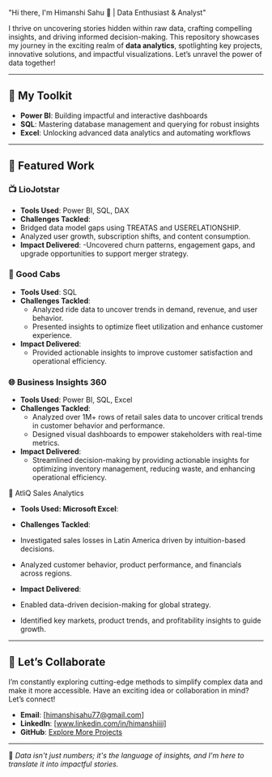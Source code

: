  "Hi there, I'm Himanshi Sahu 👋 | Data Enthusiast & Analyst"

I thrive on uncovering stories hidden within raw data, crafting compelling insights, and driving informed decision-making. This repository showcases my journey in the exciting realm of **data analytics**, spotlighting key projects, innovative solutions, and impactful visualizations. Let’s unravel the power of data together!

---

## 🔄 My Toolkit

- **Power BI**: Building impactful and interactive dashboards  
- **SQL**: Mastering database management and querying for robust insights  
- **Excel**: Unlocking advanced data analytics and automating workflows  
  

---

## 🎨 Featured Work

### 📺 LioJotstar

- **Tools Used**:  Power BI, SQL, DAX
- **Challenges Tackled**: 
- Bridged data model gaps using TREATAS and USERELATIONSHIP.
- Analyzed user growth, subscription shifts, and content consumption.
- **Impact Delivered**: 
-Uncovered churn patterns, engagement gaps, and upgrade opportunities to support merger strategy.


### 🚖 Good Cabs

- **Tools Used**:  SQL
- **Challenges Tackled**: 
   - Analyzed ride data to uncover trends in demand, revenue, and user behavior.
   - Presented insights to optimize fleet utilization and enhance customer experience.
- **Impact Delivered**: 
   - Provided actionable insights to improve customer satisfaction and operational efficiency.


### 🌐 Business Insights 360

- **Tools Used**: Power BI, SQL, Excel  
- **Challenges Tackled**: 
  - Analyzed over 1M+ rows of retail sales data to uncover critical trends in customer behavior and performance.  
  - Designed visual dashboards to empower stakeholders with real-time metrics.  
- **Impact Delivered**: 
  - Streamlined decision-making by providing actionable insights for optimizing inventory management, reducing waste, and enhancing operational efficiency.

🧾 AtliQ Sales Analytics
- **Tools Used: Microsoft Excel**:

- **Challenges Tackled**:

- Investigated sales losses in Latin America driven by intuition-based decisions.

- Analyzed customer behavior, product performance, and financials across regions.

- **Impact Delivered**:

- Enabled data-driven decision-making for global strategy.

- Identified key markets, product trends, and profitability insights to guide growth.

---

## 🔗 Let’s Collaborate

I’m constantly exploring cutting-edge methods to simplify complex data and make it more accessible. Have an exciting idea or collaboration in mind? Let’s connect!

- **Email**: [himanshisahu77@gmail.com]  
- **LinkedIn**: [www.linkedin.com/in/himanshiiii] 
- **GitHub**: [Explore More Projects](https://github.com/SahuHimanshi/SahuHimanshi.git)

---

🔹 *Data isn't just numbers; it's the language of insights, and I'm here to translate it into impactful stories.*

